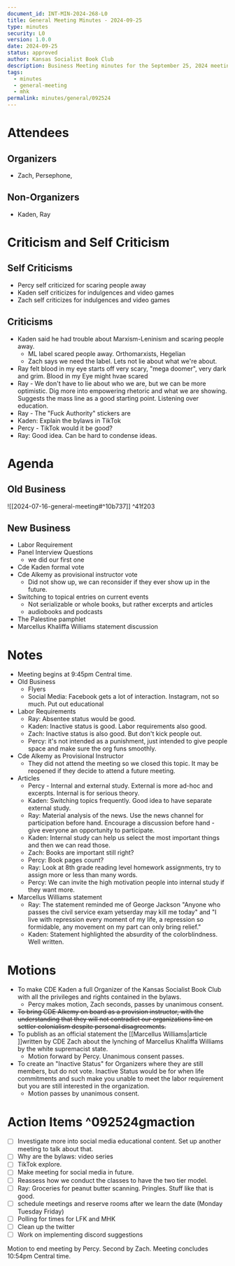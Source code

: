```yaml
---
document_id: INT-MIN-2024-268-L0
title: General Meeting Minutes - 2024-09-25
type: minutes
security: L0
version: 1.0.0
date: 2024-09-25
status: approved
author: Kansas Socialist Book Club
description: Business Meeting minutes for the September 25, 2024 meeting of KS-SBC
tags:
  - minutes
  - general-meeting
  - mhk
permalink: minutes/general/092524
---
```


# Attendees
## Organizers
- Zach, Persephone, 
## Non-Organizers
- Kaden, Ray
# Criticism and Self Criticism
## Self Criticisms
- Percy self criticized for scaring people away
- Kaden self criticizes for indulgences and video games
- Zach self criticizes for indulgences and video games
## Criticisms
-  Kaden said he had trouble about Marxism-Leninism and scaring people away.
	- ML label scared people away. Orthomarxists, Hegelian
	- Zach says we need the label. Lets not lie about what we're about.
- Ray felt blood in my eye starts off very scary, "mega doomer", very dark and grim. Blood in my Eye might hvae scared
- Ray - We don't have to lie about who we are, but we can be more optimistic. Dig more into empowering rhetoric and what we are showing. Suggests the mass line as a good starting point. Listening over education.
- Ray - The "Fuck Authority" stickers are 
- Kaden: Explain the bylaws in TikTok
- Percy - TikTok would it be good?
- Ray: Good idea. Can be hard to condense ideas.
# Agenda
## Old Business
![[2024-07-16-general-meeting#^10b737]] ^41f203
## New Business
- Labor Requirement
- Panel Interview Questions
	- we did our first one
- Cde Kaden formal vote 
- Cde Alkemy as provisional instructor vote
	- Did not show up, we can reconsider if they ever show up in the future.
- Switching to topical entries on current events
	- Not serializable or whole books, but rather excerpts and articles
	- audiobooks and podcasts
- The Palestine pamphlet
- Marcellus Khaliffa Williams statement discussion 

# Notes
- Meeting begins at 9:45pm Central time. 
- Old Business
	- Flyers
	- Social Media: Facebook gets a lot of interaction. Instagram, not so much. Put out  educational
- Labor Requirements
	- Ray: Absentee status would be good.
	- Kaden: Inactive status is good. Labor requirements also good.
	- Zach: Inactive status is also good. But don't kick people out.
	- Percy: it's not intended as a punishment, just intended to give people space and make sure the org funs smoothly.
- Cde Alkemy as Provisional Instructor
	- They did not attend the meeting so we closed this topic. It may be reopened if they decide to attend a future meeting.
- Articles
	- Percy - Internal and external study. External is more ad-hoc and excerpts. Internal is for serious theory.
	- Kaden: Switching topics frequently. Good idea to have separate external study.
	- Ray: Material analysis of the news. Use the news channel for participation before hand. Encourage a discussion before hand - give everyone an opportunity to participate.
	- Kaden: Internal study can help us select the most important things and then we can read those.
	- Zach: Books are important still right?
	- Percy: Book pages count?
	- Ray: Look at 8th grade reading level homework assignments, try to assign more or less than many words.
	- Percy: We can invite the high motivation people into internal study if they want more.
- Marcellus Williams statement
	- Ray: The statement reminded me of George Jackson "Anyone who passes the civil service exam yetserday may kill me today" and "I live with repression every moment of my life, a repression so formidable, any movement on my part can only bring relief."
	- Kaden: Statement highlighted the absurdity of the colorblindness. Well written.

# Motions
- To make CDE Kaden a full Organizer of the Kansas Socialist Book Club with all the privileges and rights contained in the bylaws.
	- Percy makes motion, Zach seconds, passes by unanimous consent.
- ~~To bring CDE Alkemy on board as a provision instructor, with the understanding that they will not contradict our organizations line on settler colonialism despite personal disagreements.~~
- To publish as an official statement the [[Marcellus Williams|article ]]written by CDE Zach about the lynching of Marcellus Khaliffa Williams by the white supremacist state.
	- Motion forward by Percy. Unanimous consent passes.
- To create an "Inactive Status" for Organizers where they are still members, but do not vote. Inactive Status would be for when life commitments and such make you unable to meet the labor requirement but you are still interested in the organization.
	- Motion passes by unanimous consent. 
# Action Items ^092524gmaction
- [ ] Investigate more into social media educational content. Set up another meeting to talk about that.
- [ ] Why are the bylaws: video series
- [ ] TikTok explore.
- [ ] Make meeting for social media in future.
- [ ] Reassess how we conduct the classes to have the two tier model.
- [ ] Ray: Groceries for peanut butter scanning. Pringles. Stuff like that is good.
- [ ] schedule meetings and reserve rooms after we learn the date (Monday Tuesday Friday)
- [ ] Polling for times for LFK and MHK
- [ ] Clean up the twitter
- [ ] Work on implementing discord suggestions

Motion to end meeting by Percy. Second by Zach. Meeting concludes 10:54pm Central time. 